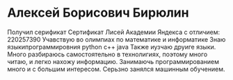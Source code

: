 # Алексей Борисович Бирюлин
Получил серификат Сертификат Лисей Академии Яндекса с отличием: 220257390
Учавствую во олимпиах по математике и информатике
Знаю языкипрограммировния python c++ java
Также иузчаю друиге языки.
Много разбираюсь самостоятельно в технолигиях, поэтому много читаю, и легко нахожу информацию.
Занимаючь программированием много и с большим интересом.
Серьзно занялся машинным обучением.
